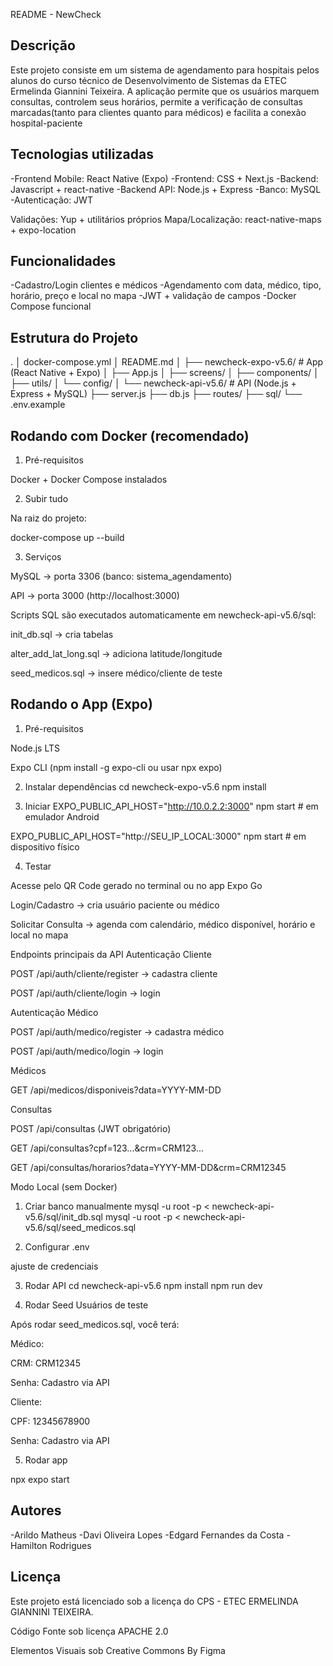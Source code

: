 README - NewCheck

## Descrição

Este projeto consiste em um sistema de agendamento para hospitais pelos alunos do curso técnico de Desenvolvimento de Sistemas da ETEC Ermelinda Giannini Teixeira.
A aplicação permite que os usuários marquem consultas, controlem seus horários, permite a verificação de consultas marcadas(tanto para clientes quanto para médicos) e facilita a conexão hospital-paciente

## Tecnologias utilizadas

-Frontend Mobile: React Native (Expo)
-Frontend: CSS + Next.js
-Backend: Javascript + react-native
-Backend API: Node.js + Express
-Banco: MySQL 
-Autenticação: JWT

Validações: Yup + utilitários próprios
Mapa/Localização: react-native-maps + expo-location

## Funcionalidades
 -Cadastro/Login clientes e médicos
 -Agendamento com data, médico, tipo, horário, preço e local no mapa
 -JWT + validação de campos
 -Docker Compose funcional

## Estrutura do Projeto
.
│ docker-compose.yml
│ README.md
│
├── newcheck-expo-v5.6/        # App (React Native + Expo)
│   ├── App.js
│   ├── screens/
│   ├── components/
│   ├── utils/
│   └── config/
│
└── newcheck-api-v5.6/         # API (Node.js + Express + MySQL)
    ├── server.js
    ├── db.js
    ├── routes/
    ├── sql/
    └── .env.example

## Rodando com Docker (recomendado)
1. Pré-requisitos

Docker + Docker Compose instalados

2. Subir tudo

Na raiz do projeto:

docker-compose up --build

3. Serviços

MySQL → porta 3306 (banco: sistema_agendamento)

API → porta 3000 (http://localhost:3000)

Scripts SQL são executados automaticamente em newcheck-api-v5.6/sql:

init_db.sql → cria tabelas

alter_add_lat_long.sql → adiciona latitude/longitude

seed_medicos.sql → insere médico/cliente de teste

## Rodando o App (Expo)

1. Pré-requisitos

Node.js LTS

Expo CLI (npm install -g expo-cli ou usar npx expo)

2. Instalar dependências
cd newcheck-expo-v5.6
npm install

3. Iniciar
EXPO_PUBLIC_API_HOST="http://10.0.2.2:3000" npm start   # em emulador Android

EXPO_PUBLIC_API_HOST="http://SEU_IP_LOCAL:3000" npm start   # em dispositivo físico

4. Testar

Acesse pelo QR Code gerado no terminal ou no app Expo Go

Login/Cadastro → cria usuário paciente ou médico

Solicitar Consulta → agenda com calendário, médico disponível, horário e local no mapa

Endpoints principais da API
Autenticação Cliente

POST /api/auth/cliente/register → cadastra cliente

POST /api/auth/cliente/login → login

Autenticação Médico

POST /api/auth/medico/register → cadastra médico

POST /api/auth/medico/login → login

Médicos

GET /api/medicos/disponiveis?data=YYYY-MM-DD

Consultas

POST /api/consultas (JWT obrigatório)

GET /api/consultas?cpf=123...&crm=CRM123...

GET /api/consultas/horarios?data=YYYY-MM-DD&crm=CRM12345

 Modo Local (sem Docker)
1. Criar banco manualmente
mysql -u root -p < newcheck-api-v5.6/sql/init_db.sql
mysql -u root -p < newcheck-api-v5.6/sql/seed_medicos.sql

2. Configurar .env

ajuste de credenciais

3. Rodar API
cd newcheck-api-v5.6
npm install
npm run dev

4. Rodar Seed
 Usuários de teste

Após rodar seed_medicos.sql, você terá:

Médico:

CRM: CRM12345

Senha: Cadastro via API

Cliente:

CPF: 12345678900

Senha: Cadastro via API

5. Rodar app

npx expo start

 ## Autores
 -Arildo Matheus
 -Davi Oliveira Lopes
 -Edgard Fernandes da Costa
 -Hamilton Rodrigues

 ## Licença 

Este projeto está licenciado sob a licença do CPS - ETEC ERMELINDA GIANNINI TEIXEIRA. 

Código Fonte sob licença APACHE 2.0 

Elementos Visuais sob Creative Commons By Figma